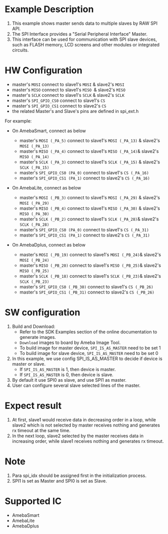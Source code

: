 # Example Description

1. This example shows master sends data to multiple slaves by RAW SPI API.
2. The SPI Interface provides a "Serial Peripheral Interface" Master.
3. This interface can be used for communication with SPI slave devices, such as FLASH memory, LCD screens and other modules or integrated circuits.

# HW Configuration

- master's `MOSI` connect to slave1's `MOSI` & slave2's `MOSI`
- master's `MISO` connect to slave1's `MISO `& slave2's `MISO`
- master's `SCLK` connect to slave1's `SCLK` & slave2's `SCLK`
- master's `SPI_GPIO_CS0` connect to slave1's `CS`
- master's `SPI_GPIO_CS1` connect to slave2's `CS`
- the related Master's and Slave's pins are defined in spi_ext.h

For example:

- On AmebaSmart, connect as below

  - master's `MOSI (_PA_5)` connect to slave1's `MOSI (_PA_13)` & slave2's `MOSI (_PA_13)`
  - master's `MISO (_PA_4)` connect to slave1's `MISO (_PA_14)`& slave2's `MISO (_PA_14)`
  - master's `SCLK (_PA_3)` connect to slave1's `SCLK (_PA_15)` & slave2's `SCLK (_PA_15)`
  - master's `SPI_GPIO_CS0 (PA_0)` connect to slave1's `CS (_PA_16)`
  - master's `SPI_GPIO_CS1 (PA_1)` connect to slave2's `CS (_PA_16)`
- On AmebaLite, connect as below

  - master's `MOSI (_PB_3)` connect to slave1's `MOSI (_PA_29)` & slave2's `MOSI (_PA_29)`
  - master's `MISO (_PB_4)` connect to slave1's `MISO (_PA_30)` & slave2's `MISO (_PA_30)`
  - master's `SCLK (_PB_2)` connect to slave1's `SCLK (_PA_28)`& slave2's `SCLK (_PA_28)`
  - master's `SPI_GPIO_CS0 (PA_0)` connect to slave1's `CS (_PA_31)`
  - master's `SPI_GPIO_CS1 (PA_1)` connect to slave2's `CS (_PA_31)`
- On AmebaDplus, connect as below

  - master's `MOSI (_PB_19)` connect to slave1's `MOSI (_PB_24)`& slave2's `MOSI (_PB_24)`
  - master's `MISO (_PB_20)` connect to slave1's `MISO (_PB_25)`& slave2's `MISO (_PB_25)`
  - master's `SCLK (_PB_18)` connect to slave1's `SCLK (_PB_23)`& slave2's `SCLK (_PB_23)`
  - master's `SPI_GPIO_CS0 (_PB_30)` connect to slave1's `CS (_PB_26)`
  - master's `SPI_GPIO_CS1 (_PB_31)` connect to slave2's `CS (_PB_26)`

# SW configuration

1. Build and Download:
   * Refer to the SDK Examples section of the online documentation to generate images.
   * `Download` images to board by Ameba Image Tool.
   - To build image for master device, `SPI_IS_AS_MASTER` need to be set 1
   - To build image for slave device, `SPI_IS_AS_MASTER` need to be set 0
2. In this example, we use config SPI_IS_AS_MASTER to decide if device is master or slave.
   - If `SPI_IS_AS_MASTER` is 1, then device is master.
   - If `SPI_IS_AS_MASTER` is 0, then device is slave.
3. By default it use SPI0 as slave, and use SPI1 as master.
4. User can configure several slave selected lines of the master.

# Expect result

1. At first, slave1 would receive data in decreasing order in a loop, while slave2 which is not selected by master receives nothing and generates rx timeout at the same time.
2. In the next loop, slave2 selected by the master receives data in increasing order, while slave1 receives nothing and generates rx timeout.

# Note

1. Para spi_idx should be assigned first in the initialization process.
2. SPI1 is set as Master and SPI0 is set as Slave.

# Supported IC

- AmebaSmart
- AmebaLite
- AmebaDplus
